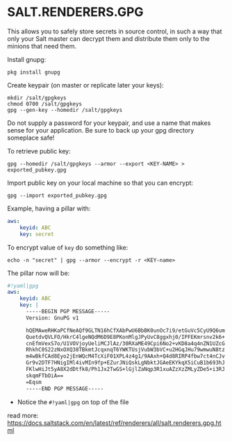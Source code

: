 # SALT.RENDERERS.GPG

This allows you to safely store secrets in source control, in such a way that
only your Salt master can decrypt them and distribute them only to the minions
that need them.

Install gnupg:

    pkg install gnupg

Create keypair (on master or replicate later your keys):

    mkdir /salt/gpgkeys
    chmod 0700 /salt/gpgkeys
    gpg --gen-key --homedir /salt/gpgkeys

Do not supply a password for your keypair, and use a name that makes sense for
your application. Be sure to back up your gpg directory someplace safe!

To retrieve public key:

    gpg --homedir /salt/gpgkeys --armor --export <KEY-NAME> > exported_pubkey.gpg

Import public key on your local machine so that you can encrypt:

    gpg --import exported_pubkey.gpg

Example, having a pillar with:

```yaml
aws:
    keyid: ABC
    key: secret
```

To encrypt value of ``key`` do something like:

    echo -n "secret" | gpg --armor --encrypt -r <KEY-name>

The pillar now will be:

```yaml
#!yaml|gpg
aws:
    keyid: ABC
    key: |
	  -----BEGIN PGP MESSAGE-----
	  Version: GnuPG v1

	  hQEMAweRHKaPCfNeAQf9GLTN16hCfXAbPwU6BbBK0unOc7i9/etGuVc5CyU9Q6um
	  QuetdvQVLFO/HkrC4lgeNQdM6D9E8PKonMlgJPyUvC8ggxhj0/IPFEKmrsnv2k6+
	  cnEfmVexS7o/U1VOVjoyUeliMCJlAz/30RXaME49Cpi6No2+vKD8a4q4nZN1UZcG
	  RhkhC0S22zNxOXQ38TBkmtJcqxnqT6YWKTUsjVubW3bVC+u2HGqJHu79wmwuN8tz
	  m4wBkfCAd8Eyo2jEnWQcM4TcXiF01XPL4z4g1/9AAxh+Q4d8RIRP4fbw7ct4nCJv
	  Gr9v2DTF7HNigIMl4ivMIn9fp+EZurJNiQskLgNbktJGAeEKYkqX5iCuB1b693hJ
	  FKlwHiJt5yA8X2dDtfk8/Ph1Jx2TwGS+lGjlZaNqp3R1xuAZzXzZMLyZDe5+i3RJ
	  skqmFTbOiA==
	  =Eqsm
	  -----END PGP MESSAGE-----
```

* Notice the ``#!yaml|gpg`` on top of the file


read more: https://docs.saltstack.com/en/latest/ref/renderers/all/salt.renderers.gpg.html
